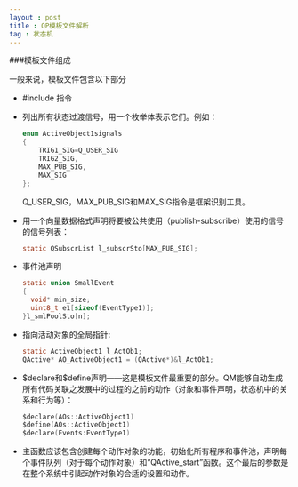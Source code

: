 ```yaml
---
layout : post
title : QP模板文件解析
tag : 状态机
---
```


###模板文件组成

一般来说，模板文件包含以下部分

* \#include 指令
* 列出所有状态过渡信号，用一个枚举体表示它们。例如：
  ~~~~~~~~~~~~~~~~~~~~ c
  enum ActiveObject1signals
  {
	  TRIG1_SIG=Q_USER_SIG
	  TRIG2_SIG,
	  MAX_PUB_SIG,
	  MAX_SIG
  };
  ~~~~~~~~~~~~~~~~~~~~
  Q_USER_SIG，MAX_PUB_SIG和MAX_SIG指令是框架识别工具。

* 用一个向量数据格式声明将要被公共使用（publish-subscribe）使用的信号的信号列表：
  ~~~~~~~~~~~~~~ c
  static QSubscrList l_subscrSto[MAX_PUB_SIG];
  ~~~~~~~~~~~~~~

* 事件池声明
  ~~~~~~~~~~~~ c
  static union SmallEvent
  {
  	void* min_size;
	uint8_t e1[sizeof(EventType1)];
  }l_smlPoolSto[n];
  ~~~~~~~~~~~~

* 指向活动对象的全局指针:
  ~~~~~~~~~~~~ c
  static ActiveObject1 l_ActOb1;
  QActive* AO_ActiveObject1 = (QActive*)&l_ActOb1;
  ~~~~~~~~~~~~

* \$declare和\$define声明——这是模板文件最重要的部分。QM能够自动生成所有代码关联之发展中的过程的之前的动作（对象和事件声明，状态机中的关系和行为等）：
  ~~~~~~~~~~ c
  $declare(AOs::ActiveObject1)
  $define(AOs::ActiveObject1)
  $declare(Events:EventType1)
  ~~~~~~~~~~

* 主函数应该包含创建每个动作对象的功能，初始化所有程序和事件池，声明每个事件队列（对于每个动作对象）和“QActive_start”函数。这个最后的参数是在整个系统中引起动作对象的合适的设置和动作。

